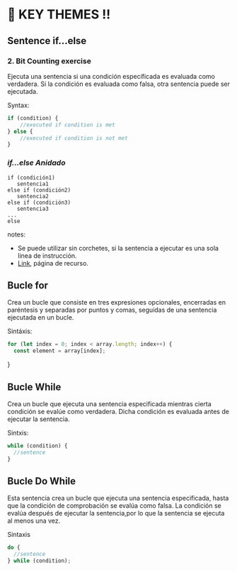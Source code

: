 # :loudspeaker: KEY THEMES :bangbang:
## Sentence if...else
<h3 id="if_else">2. Bit Counting exercise</h3>
Ejecuta una sentencia si una condición específicada es evaluada como verdadera. Si la condición es evaluada como falsa, otra sentencia puede ser ejecutada.

Syntax:
```javascript
if (condition) {
    //executed if condition is met
} else {
    //executed if condition is not met
}
```

### ***if...else Anidado***
```
if (condición1)
   sentencia1
else if (condición2)
   sentencia2
else if (condición3)
   sentencia3
...
else
```
notes:
- Se puede utilizar sin corchetes, si la sentencia a ejecutar es una sola linea de instrucción.
- [Link](https://developer.mozilla.org/es/docs/Web/JavaScript/Reference/Statements/if...else), página de recurso. 

## Bucle for
Crea un bucle que consiste en tres expresiones opcionales, encerradas en paréntesis y separadas por puntos y comas, seguidas de una sentencia ejecutada en un bucle.

Sintáxis:
``` javascript
for (let index = 0; index < array.length; index++) {
  const element = array[index];
  ```
}

## Bucle While
Crea un bucle que ejecuta una sentencia especificada mientras cierta condición se evalúe como verdadera. Dicha condición es evaluada antes de ejecutar la sentencia.

Sintxis:
```javascript
while (condition) {
  //sentence
}
```


## Bucle Do While
Esta sentencia crea un bucle que ejecuta una sentencia especificada, hasta que la condición de comprobación se evalúa como falsa. La condición se evalúa después de ejecutar la sentencia,por lo que la sentencia se ejecuta al menos una vez.

Sintaxis 
```javascript
do {
  //sentence
} while (condition);
```
